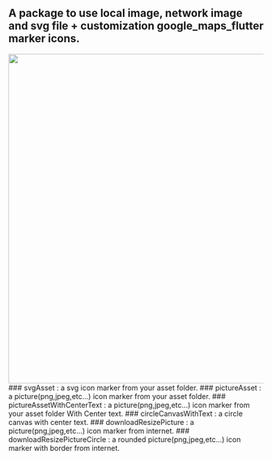 

## A package to use local image, network image and svg file + customization  google_maps_flutter marker icons.
 
<img src="https://user-images.githubusercontent.com/79679398/131233083-b58f740e-662a-485e-a860-16f50ec9cf5c.jpg" width="650">
### svgAsset : a svg icon marker from your asset folder.
### pictureAsset : a picture(png,jpeg,etc...) icon marker from your asset folder.
### pictureAssetWithCenterText : a picture(png,jpeg,etc...) icon marker from your asset folder With Center text.
### circleCanvasWithText : a circle canvas with center text.
### downloadResizePicture : a picture(png,jpeg,etc...) icon marker from internet.
### downloadResizePictureCircle : a rounded picture(png,jpeg,etc...) icon marker with border from internet.



